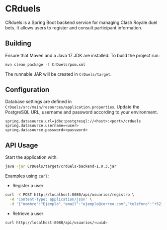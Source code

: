 # CRduels

CRduels is a Spring Boot backend service for managing Clash Royale duel bets. It allows users to register and consult participant information.

## Building

Ensure that Maven and a Java 17 JDK are installed. To build the project run:

```bash
mvn clean package -f CrDuels/pom.xml
```

The runnable JAR will be created in `CrDuels/target`.

## Configuration

Database settings are defined in `CrDuels/src/main/resources/application.properties`. Update the PostgreSQL URL, username and password according to your environment.

```
spring.datasource.url=jdbc:postgresql://<host>:<port>/crduels
spring.datasource.username=<user>
spring.datasource.password=<password>
```

## API Usage

Start the application with:

```bash
java -jar CrDuels/target/crduels-backend-1.0.3.jar
```

Examples using `curl`:

* Register a user

```bash
curl -X POST http://localhost:8080/api/usuarios/registro \
  -H 'Content-Type: application/json' \
  -d '{"nombre":"Ejemplo","email":"ejemplo@correo.com","telefono":"+52123456789","tagClash":"#ABC123","linkAmistad":"https://link.clashroyale.com/invite/friend?tag=ABC123"}'
```

* Retrieve a user

```bash
curl http://localhost:8080/api/usuarios/<uuid>
```


